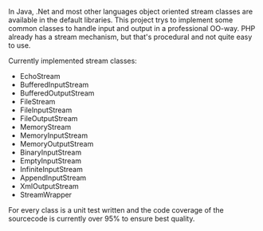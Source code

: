 In Java, .Net and most other languages object oriented stream classes are available in the default libraries. This project trys to implement some common classes to handle input and output in a professional OO-way. PHP already has a stream mechanism, but that's procedural and not quite easy to use.

Currently implemented stream classes:

  * EchoStream
  * BufferedInputStream
  * BufferedOutputStream
  * FileStream
  * FileInputStream
  * FileOutputStream
  * MemoryStream
  * MemoryInputStream
  * MemoryOutputStream
  * BinaryInputStream
  * EmptyInputStream
  * InfiniteInputStream
  * AppendInputStream
  * XmlOutputStream
  * StreamWrapper

For every class is a unit test written and the code coverage of the sourcecode is currently over 95% to ensure best quality.